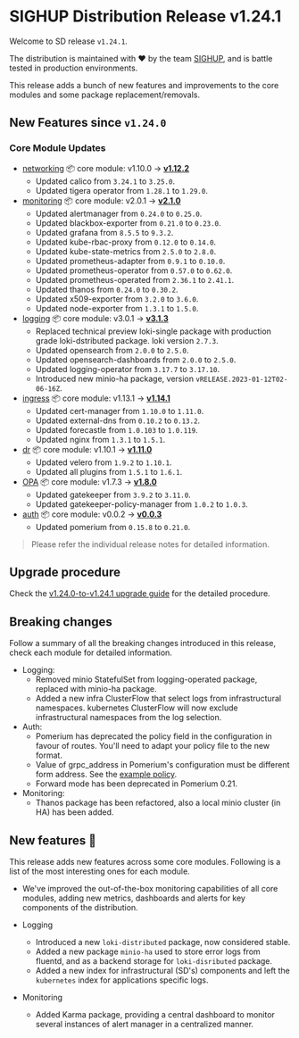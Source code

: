 # SIGHUP Distribution Release v1.24.1

Welcome to SD release `v1.24.1`.

The distribution is maintained with ❤️ by the team [SIGHUP](https://sighup.io/), and is battle tested in production environments.

This release adds a bunch of new features and improvements to the core modules and some package replacement/removals.

## New Features since `v1.24.0`

### Core Module Updates

- [networking](https://github.com/sighupio/fury-kubernetes-networking) 📦 core module: v1.10.0 -> [**v1.12.2**](https://github.com/sighupio/fury-kubernetes-networking/releases/tag/v1.12.2)
  - Updated calico from `3.24.1` to `3.25.0`.
  - Updated tigera operator from `1.28.1` to `1.29.0`.
- [monitoring](https://github.com/sighupio/fury-kubernetes-monitoring) 📦 core module: v2.0.1 -> [**v2.1.0**](https://github.com/sighupio/fury-kubernetes-monitoring/releases/tag/v2.1.0)
  - Updated alertmanager from `0.24.0` to `0.25.0`.
  - Updated blackbox-exporter from `0.21.0` to `0.23.0`.
  - Updated grafana from `8.5.5` to `9.3.2`.
  - Updated kube-rbac-proxy from `0.12.0` to `0.14.0`.
  - Updated kube-state-metrics from `2.5.0` to `2.8.0`.
  - Updated prometheus-adapter from `0.9.1` to `0.10.0`.
  - Updated prometheus-operator from `0.57.0` to `0.62.0`.
  - Updated prometheus-operated from `2.36.1` to `2.41.1`.
  - Updated thanos from `0.24.0` to `0.30.2`.
  - Updated x509-exporter from `3.2.0` to `3.6.0`.
  - Updated node-exporter from `1.3.1` to `1.5.0`.
- [logging](https://github.com/sighupio/fury-kubernetes-logging) 📦 core module: v3.0.1 -> [**v3.1.3**](https://github.com/sighupio/fury-kubernetes-logging/releases/tag/v3.1.3)
  - Replaced technical preview loki-single package with production grade loki-dstributed package. loki version `2.7.3`.
  - Updated opensearch from `2.0.0` to `2.5.0`.
  - Updated opensearch-dashboards from `2.0.0` to `2.5.0`.
  - Updated logging-operator from `3.17.7` to `3.17.10`.
  - Introduced new minio-ha package, version `vRELEASE.2023-01-12T02-06-16Z`.
- [ingress](https://github.com/sighupio/fury-kubernetes-ingress) 📦 core module: v1.13.1 -> [**v1.14.1**](https://github.com/sighupio/fury-kubernetes-ingress/releases/tag/v1.14.0)
  - Updated cert-manager from `1.10.0` to `1.11.0`.
  - Updated external-dns from `0.10.2` to `0.13.2`.
  - Updated forecastle from `1.0.103` to `1.0.119`.
  - Updated nginx from `1.3.1` to `1.5.1`.
- [dr](https://github.com/sighupio/fury-kubernetes-dr) 📦 core module: v1.10.1 -> [**v1.11.0**](https://github.com/sighupio/fury-kubernetes-dr/releases/tag/v1.11.0)
  - Updated velero from `1.9.2` to `1.10.1`.
  - Updated all plugins from `1.5.1` to `1.6.1`.
- [OPA](https://github.com/sighupio/fury-kubernetes-opa) 📦 core module: v1.7.3 -> [**v1.8.0**](https://github.com/sighupio/fury-kubernetes-opa/releases/tag/v1.8.0)
  - Updated gatekeeper from `3.9.2` to `3.11.0`.
  - Updated gatekeeper-policy-manager from `1.0.2` to `1.0.3`.
- [auth](https://github.com/sighupio/fury-kubernetes-auth) 📦 core module: v0.0.2 -> [**v0.0.3**](https://github.com/sighupio/fury-kubernetes-auth/releases/tag/v0.0.3)
  - Updated pomerium from `0.15.8` to `0.21.0`.
  
> Please refer the individual release notes for detailed information.

## Upgrade procedure

Check the [v1.24.0-to-v1.24.1 upgrade guide](../upgrades/v1.24.0-to-v1.24.1.md) for the detailed procedure.

## Breaking changes

Follow a summary of all the breaking changes introduced in this release, check each module for detailed information.

- Logging:
  - Removed minio StatefulSet from logging-operated package, replaced with minio-ha package.
  - Added a new infra ClusterFlow that select logs from infrastructural namespaces. kubernetes ClusterFlow will now exclude
    infrastructural namespaces from the log selection.
- Auth:
  - Pomerium has deprecated the policy field in the configuration in favour of routes. You'll need to adapt your policy file to the new format.
  - Value of grpc_address in Pomerium's configuration must be different form address. See the [example policy](https://github.com/sighupio/fury-kubernetes-auth/blob/v0.0.3/katalog/pomerium/config/policy.example.yaml).
  - Forward mode has been deprecated in Pomerium 0.21.
- Monitoring:
  - Thanos package has been refactored, also a local minio cluster (in HA) has been added.

## New features 🌟

This release adds new features across some core modules. Following is a list of the most interesting ones for each module.

- We've improved the out-of-the-box monitoring capabilities of all core modules, adding new metrics, dashboards and alerts for key components of the distribution.

- Logging
  - Introduced a new `loki-distributed` package, now considered stable.
  - Added a new package `minio-ha` used to store error logs from fluentd, and as a backend storage for `loki-disributed` package.
  - Added a new index for infrastructural (SD's) components and left the `kubernetes` index for applications specific logs.
- Monitoring
  - Added Karma package, providing a central dashboard to monitor several instances of alert manager in a centralized manner.

